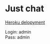 # Just chat

[Heroku delopyment](https://cft-dinamokid-chat.herokuapp.com/)

Login: admin<br>
Pass: admin
